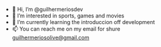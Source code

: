 - 👋 Hi, I’m @guilhermeriosdev
- 👀 I’m interested in sports, games and movies
- 🌱 I’m currently learning the introduccion off development
- 📫 You can reach me on my email for shure guilhermeriosolive@gmail.com

<!---
guilhermeriosdev/guilhermeriosdev is a ✨ special ✨ repository because its `README.md` (this file) appears on your GitHub profile.
You can click the Preview link to take a look at your changes.
--->
